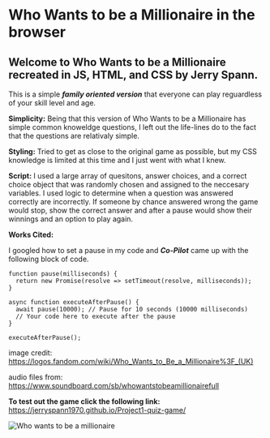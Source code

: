 # Who Wants to be a Millionaire in the browser

## Welcome to Who Wants to be a Millionaire recreated in JS, HTML, and CSS by Jerry Spann.  

This is a simple ***family oriented version*** that everyone can play reguardless of your skill level and age.

**Simplicity:** Being that this version of Who Wants to be a Millionaire has simple common knoweldge questions, I left out the life-lines do to the fact that the questions are relativaly simple.

**Styling:** Tried to get as close to the original game as possible, but my CSS knowledge is limited at this time and I just went with what I knew.

**Script:**  I used a large array of quesitons, answer choices, and a correct choice object that was randomly chosen and assigned to the neccesary variables. I used logic to determine when a question was answered correctly are incorrectly.  If someone by chance answered wrong the game would stop, show the correct answer and after a pause would show their winnings and an option to play again.

**Works Cited:**

I googled how to set a pause in my code and ***Co-Pilot*** came up with the following block of code.

```
function pause(milliseconds) {
  return new Promise(resolve => setTimeout(resolve, milliseconds));
}

async function executeAfterPause() {
  await pause(10000); // Pause for 10 seconds (10000 milliseconds)
  // Your code here to execute after the pause
}

executeAfterPause();
```
image credit: https://logos.fandom.com/wiki/Who_Wants_to_Be_a_Millionaire%3F_(UK)

audio files from: https://www.soundboard.com/sb/whowantstobeamillionairefull

**To test out the game click the following link:**
https://jerryspann1970.github.io/Project1-quiz-game/

![Who wants to be a millionaire](https://assets.nintendo.com/image/upload/ar_16:9,c_lpad,w_656/b_white/f_auto/q_auto/ncom/software/switch/70010000032694/16b95b875867f950c2ef5a952dfdcf8c21755b34e6cd43cb98e916e087d1ac03)